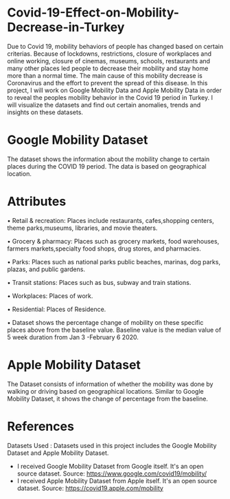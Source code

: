 # Covid-19-Effect-on-Mobility-Decrease-in-Turkey
Due to Covid 19, mobility behaviors of people has changed based on certain criterias. Because of lockdowns, restrictions, closure of workplaces and online working, closure of cinemas, museums, schools, restaurants and many other places led people to decrease their mobility and stay home more than a normal time. The main cause of this mobility decrease is Coronavirus and the effort to prevent the spread of this disease.
In this project, I will work on Google Mobility Data and Apple Mobility Data in order to reveal the peoples mobility behavior in the Covid 19 period in Turkey. 
I will visualize the datasets and find out certain anomalies, trends and insights on these datasets.


# Google Mobility Dataset
The dataset shows the information about the mobility change to certain places during the COVID 19 period. The data is based on geographical location. 
# Attributes
• Retail & recreation: Places include restaurants, cafes,shopping centers, theme parks,museums, libraries, and movie theaters.

• Grocery & pharmacy: Places such as grocery markets, food warehouses, farmers markets,specialty food shops, drug stores, and pharmacies.

• Parks: Places such as national parks public beaches, marinas, dog parks, plazas, and public gardens.

• Transit stations: Places such as bus, subway and train stations.

• Workplaces: Places of work. 

• Residential: Places of Residence. 

• Dataset shows the percentage change of mobility on these specific places above from the baseline value. Baseline value is the median value of 5 week duration from Jan 3 -February 6 2020.

# Apple Mobility Dataset

The Dataset consists of information of whether the mobility was done by walking or driving based on geographical locations. Similar to Google Mobility Dataset, it shows the change of percentage from the baseline.
# References

Datasets Used : Datasets used in this project includes the Google Mobility Dataset and Apple Mobility Dataset. 
- I received Google Mobility Dataset from Google itself. It's an open source dataset. Source:  https://www.google.com/covid19/mobility/
- I received Apple Mobility  Dataset from Apple itself. It's an open source dataset.  Source:  https://covid19.apple.com/mobility

